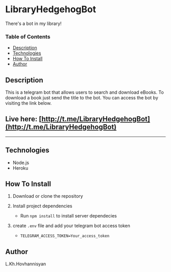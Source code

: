 # LibraryHedgehogBot
There's a bot in my library!
### Table of Contents

- [Description](#Description)
- [Technologies](#Technologies)
- [How To Install](#How-To-Install)
- [Author](#Author)

## Description

This is a telegram bot that allows users to search and download eBooks. To download a book just send the title to the bot. You can access the bot by visiting the link below. 

## Live here: [http://t.me/LibraryHedgehogBot](http://t.me/LibraryHedgehogBot)

---

## Technologies

- Node.js
- Heroku

## How To Install

1. Download or clone the repository

2. Install project dependencies

    - Run `npm install` to install server dependecies
3. create `.env` file and add your telegram bot access token
    - `TELEGRAM_ACCESS_TOKEN=Your_access_token`  

## Author

L.Kh.Hovhannisyan
